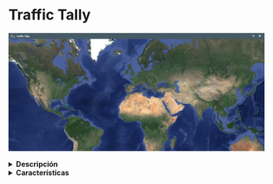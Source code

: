 # Traffic Tally

![Main photo](/assets/main.png)

<details>
<summary><b>Descripción</b></summary>

<i>

    La Aplicación Traffic Tally es una herramienta esencial para el control y la optimización del tráfico vehicular en entornos urbanos y suburbanos. Diseñada para ofrecer funcionalidades avanzadas y una interfaz intuitiva, esta aplicación se presenta como la solución ideal para autoridades de tránsito, planificadores urbanos y cualquier entidad interesada en mejorar la movilidad urbana.
</i>

</details>

<details>
<summary><b>Características</b></summary>

- <details>
    <summary><b>Conteo Manual de Vehículos</b></summary>
    <i>

        La aplicación permite a los operarios realizar el conteo manual de vehículos en puntos de cruce estratégicamente ubicados. A través de una ventana modal intuitiva, los operarios registran con precisión el número de vehículos que pasan por cada punto de cruce en tiempo real.
    </i>
    </details>

- <details>
    <summary><b>Estadísticas Automatizadas</b></summary>
    
    <i>

        A pesar de que el conteo de vehículos es manual, la aplicación automatiza el proceso de generación de estadísticas y análisis de datos. Una vez recopilados los conteos manuales, la aplicación procesa la información para generar análisis detallados sobre patrones de tráfico, horas pico, tendencias de movilidad, y más.
    </i>
    </details>

- <details>
    <summary><b>Generación de Gráficos Dinámicos</b></summary>
    <i>

        La aplicación ofrece herramientas para la generación de gráficos dinámicos y personalizables que visualizan de manera clara y concisa los datos de tráfico recopilados. Desde gráficos de barras hasta diagramas circulares y líneas de tendencia, los usuarios pueden visualizar la información de acuerdo a sus necesidades específicas.
    </i>
    </details>

- <details>
    <summary><b>Identificación de Puntos Críticos</b></summary>

    <i>

        Utilizando algoritmos de análisis espacial, la aplicación identifica puntos críticos de congestión vehicular y zonas problemáticas que requieren atención prioritaria. Esta función facilita la identificación de áreas de mejora y permite la implementación de medidas correctivas de manera eficiente.
    </i>
    </details>

- <details>
    <summary><b>Compatibilidad Multiplataforma</b></summary>
    <i>
    
        La aplicación está diseñada para ser compatible con una amplia gama de dispositivos y sistemas operativos, lo que garantiza su accesibilidad y usabilidad en diferentes contextos de implementación.
    </i>
    </details>
</details>


